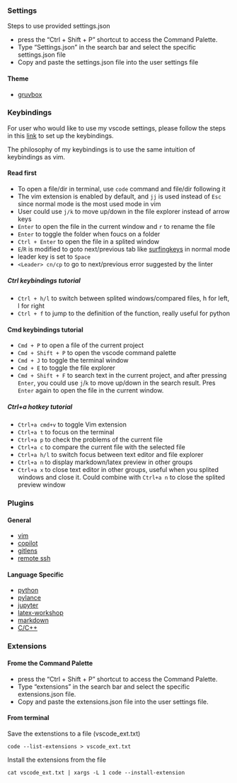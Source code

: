 
### Settings
Steps to use provided settings.json
* press the “Ctrl + Shift + P” shortcut to access the Command Palette.
* Type “Settings.json” in the search bar and select the specific settings.json file
* Copy and paste the settings.json file into the user settings file

#### Theme
- [gruvbox](https://marketplace.visualstudio.com/items?itemName=jdinhlife.gruvbox)

### Keybindings
For user who would like to use my vscode settings, please follow the steps in this [link](https://code.visualstudio.com/docs/getstarted/keybindings) to set up the keybindings.

The philosophy of my keybindings is to use the same intuition of keybindings as vim.

#### Read first

* To open a file/dir in terminal, use `code` command and file/dir following it
* The vim extension is enabled by default, and `jj` is used instead of `Esc` since normal mode is the most used mode in vim
* User could use `j/k` to move up/down in the file explorer instead of arrow keys
* `Enter` to open the file in the current window and `r` to rename the file
* `Enter` to toggle the folder when foucs on a folder
* `Ctrl + Enter` to open the file in a splited window
* `E`/`R` is modified to goto next/previous tab like [surfingkeys](https://github.com/brookhong/Surfingkeys) in normal mode
* leader key is set to `Space`
* `<Leader> cn/cp` to go to next/previous error suggested by the linter

##### Ctrl keybindings tutorial
* `Ctrl + h/l` to switch between splited windows/compared files, h for left, l for right
* `Ctrl + f` to jump to the definition of the function, really useful for python

#### Cmd keybindings tutorial
* `Cmd + P` to open a file of the current project
* `Cmd + Shift + P` to open the vscode command palette
* `Cmd + J` to toggle the terminal window
* `Cmd + E` to toggle the file explorer
* `Cmd + Shift + F` to search text in the current project,
 and after pressing `Enter`, you could use `j`/`k` to move up/down in the search result.
 Pres `Enter` again to open the file in the current window.

##### Ctrl+a hotkey tutorial
* `Ctrl+a cmd+v` to toggle Vim extension
* `Ctrl+a t` to focus on the terminal
* `Ctrl+a p` to check the problems of the current file
* `Ctrl+a c` to compare the current file with the selected file
* `Ctrl+a h/l` to switch focus between text editor and file explorer
* `Ctrl+a n` to display markdown/latex preview in other groups
* `Ctrl+a x` to close text editor in other groups, useful when you splited windows and close it.
 Could combine with `Ctrl+a n` to close the splited preview window

### Plugins

#### General
- [vim](https://marketplace.visualstudio.com/items?itemName=vscodevim.vim)
- [copilot](https://marketplace.visualstudio.com/items?itemName=GitHub.copilot)
- [gitlens](https://marketplace.visualstudio.com/items?itemName=eamodio.gitlens)
- [remote ssh](https://marketplace.visualstudio.com/items?itemName=ms-vscode-remote.remote-ssh)

#### Language Specific
- [python](https://marketplace.visualstudio.com/items?itemName=ms-python.python)
- [pylance](https://marketplace.visualstudio.com/items?itemName=ms-python.vscode-pylance)
- [jupyter](https://marketplace.visualstudio.com/items?itemName=ms-toolsai.jupyter)
- [latex-workshop](https://marketplace.visualstudio.com/items?itemName=James-Yu.latex-workshop)
- [markdown](https://marketplace.visualstudio.com/items?itemName=yzhang.markdown-all-in-one)
- [C/C++](https://marketplace.visualstudio.com/items?itemName=ms-vscode.cpptools)

### Extensions

#### Frome the Command Palette
* press the “Ctrl + Shift + P” shortcut to access the Command Palette.
* Type “extensions” in the search bar and select the specific extensions.json file.
* Copy and paste the extensions.json file into the user settings file.


#### From terminal

Save the extenstions to a file (vscode_ext.txt)
```shell
code --list-extensions > vscode_ext.txt
```

Install the extensions from the file
```shell
cat vscode_ext.txt | xargs -L 1 code --install-extension
```
